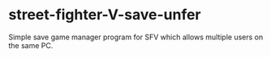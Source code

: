 # street-fighter-V-save-unfer
Simple save game manager program for SFV which allows multiple users on the same PC.
